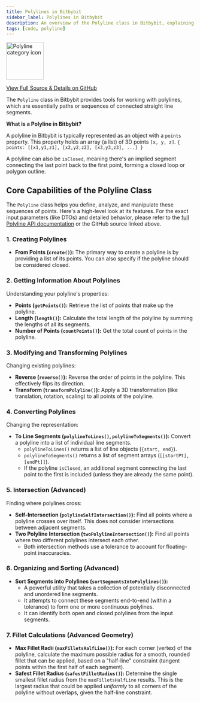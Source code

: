 ```yaml
---
title: Polylines in Bitbybit
sidebar_label: Polylines in Bitbybit
description: An overview of the Polyline class in Bitbybit, explaining how to create, analyze, and transform polylines (sequences of connected points).
tags: [code, polyline]
---
```


<img 
  src="https://s.bitbybit.dev/assets/icons/white/polyline-icon.svg" 
  alt="Polyline category icon" 
  title="Polyline category icon"
  width="100" /> 

[View Full Source & Details on GitHub](https://github.com/bitbybit-dev/bitbybit/blob/master/packages/dev/base/lib/api/services/polyline.ts)

The `Polyline` class in Bitbybit provides tools for working with polylines, which are essentially paths or sequences of connected straight line segments.

**What is a Polyline in Bitbybit?**

A polyline in Bitbybit is typically represented as an object with a `points` property. This property holds an array (a list) of 3D points `[x, y, z]`.
`{ points: [[x1,y1,z1], [x2,y2,z2], [x3,y3,z3], ...] }`

A polyline can also be `isClosed`, meaning there's an implied segment connecting the last point back to the first point, forming a closed loop or polygon outline.

## Core Capabilities of the Polyline Class

The `Polyline` class helps you define, analyze, and manipulate these sequences of points. Here's a high-level look at its features. For the exact input parameters (like DTOs) and detailed behavior, please refer to the [full Polyline API documentation](https://docs.bitbybit.dev/classes/Bit.Polyline.html) or the GitHub source linked above.

### 1. Creating Polylines

*   **From Points (`create()`):** The primary way to create a polyline is by providing a list of its points. You can also specify if the polyline should be considered closed.

### 2. Getting Information About Polylines

Understanding your polyline's properties:
*   **Points (`getPoints()`):** Retrieve the list of points that make up the polyline.
*   **Length (`length()`):** Calculate the total length of the polyline by summing the lengths of all its segments.
*   **Number of Points (`countPoints()`):** Get the total count of points in the polyline.

### 3. Modifying and Transforming Polylines

Changing existing polylines:
*   **Reverse (`reverse()`):** Reverse the order of points in the polyline. This effectively flips its direction.
*   **Transform (`transformPolyline()`):** Apply a 3D transformation (like translation, rotation, scaling) to all points of the polyline.

### 4. Converting Polylines

Changing the representation:
*   **To Line Segments (`polylineToLines()`, `polylineToSegments()`):** Convert a polyline into a list of individual line segments.
    *   `polylineToLines()` returns a list of line objects (`{start, end}`).
    *   `polylineToSegments()` returns a list of segment arrays (`[[startPt], [endPt]]`).
    *   If the polyline `isClosed`, an additional segment connecting the last point to the first is included (unless they are already the same point).

### 5. Intersection (Advanced)

Finding where polylines cross:
*   **Self-Intersection (`polylineSelfIntersection()`):** Find all points where a polyline crosses over itself. This does not consider intersections between adjacent segments.
*   **Two Polyline Intersection (`twoPolylineIntersection()`):** Find all points where two different polylines intersect each other.
    *   Both intersection methods use a tolerance to account for floating-point inaccuracies.

### 6. Organizing and Sorting (Advanced)

*   **Sort Segments into Polylines (`sortSegmentsIntoPolylines()`):**
    *   A powerful utility that takes a collection of potentially disconnected and unordered line segments.
    *   It attempts to connect these segments end-to-end (within a tolerance) to form one or more continuous polylines.
    *   It can identify both open and closed polylines from the input segments.

### 7. Fillet Calculations (Advanced Geometry)

*   **Max Fillet Radii (`maxFilletsHalfLine()`):** For each corner (vertex) of the polyline, calculate the maximum possible radius for a smooth, rounded fillet that can be applied, based on a "half-line" constraint (tangent points within the first half of each segment).
*   **Safest Fillet Radius (`safestFilletRadius()`):** Determine the single smallest fillet radius from the `maxFilletsHalfLine` results. This is the largest radius that could be applied *uniformly* to all corners of the polyline without overlaps, given the half-line constraint.
